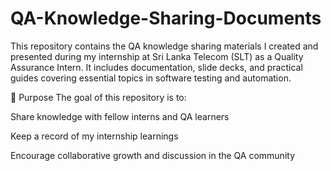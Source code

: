 # QA-Knowledge-Sharing-Documents
This repository contains the QA knowledge sharing materials I created and presented during my internship at Sri Lanka Telecom (SLT) as a Quality Assurance Intern.  It includes documentation, slide decks, and practical guides covering essential topics in software testing and automation.


🎯 Purpose
The goal of this repository is to:

Share knowledge with fellow interns and QA learners

Keep a record of my internship learnings

Encourage collaborative growth and discussion in the QA community

